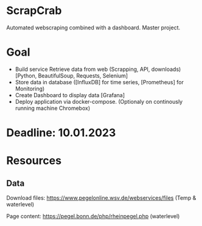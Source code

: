 # ScrapCrab

Automated webscraping combined with a dashboard.
Master project.

# Goal

- Build service Retrieve data from web (Scrapping, API, downloads) [Python, BeautifulSoup, Requests, Selenium]
- Store data in database ([InfluxDB] for time series, [Prometheus] for Monitoring)
- Create Dashboard to display data [Grafana]
- Deploy application via docker-compose. (Optionaly on continously running machine Chromebox)

# Deadline: 10.01.2023

# Resources

## Data



Download files: https://www.pegelonline.wsv.de/webservices/files (Temp & waterlevel)

Page content: https://pegel.bonn.de/php/rheinpegel.php (waterlevel)